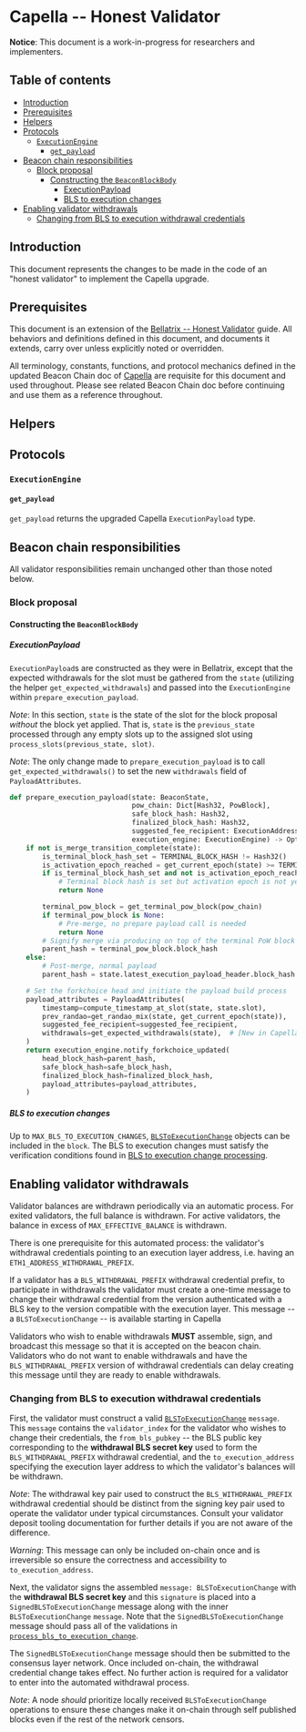# Capella -- Honest Validator

**Notice**: This document is a work-in-progress for researchers and implementers.

## Table of contents

<!-- TOC -->
<!-- START doctoc generated TOC please keep comment here to allow auto update -->
<!-- DON'T EDIT THIS SECTION, INSTEAD RE-RUN doctoc TO UPDATE -->

- [Introduction](#introduction)
- [Prerequisites](#prerequisites)
- [Helpers](#helpers)
- [Protocols](#protocols)
  - [`ExecutionEngine`](#executionengine)
    - [`get_payload`](#get_payload)
- [Beacon chain responsibilities](#beacon-chain-responsibilities)
  - [Block proposal](#block-proposal)
    - [Constructing the `BeaconBlockBody`](#constructing-the-beaconblockbody)
      - [ExecutionPayload](#executionpayload)
      - [BLS to execution changes](#bls-to-execution-changes)
- [Enabling validator withdrawals](#enabling-validator-withdrawals)
  - [Changing from BLS to execution withdrawal credentials](#changing-from-bls-to-execution-withdrawal-credentials)

<!-- END doctoc generated TOC please keep comment here to allow auto update -->
<!-- /TOC -->

## Introduction

This document represents the changes to be made in the code of an "honest validator" to implement the Capella upgrade.

## Prerequisites

This document is an extension of the [Bellatrix -- Honest Validator](../bellatrix/validator.md) guide.
All behaviors and definitions defined in this document, and documents it extends, carry over unless explicitly noted or overridden.

All terminology, constants, functions, and protocol mechanics defined in the updated Beacon Chain doc of [Capella](./beacon-chain.md) are requisite for this document and used throughout.
Please see related Beacon Chain doc before continuing and use them as a reference throughout.

## Helpers

## Protocols

### `ExecutionEngine`

#### `get_payload`

`get_payload` returns the upgraded Capella `ExecutionPayload` type.

## Beacon chain responsibilities

All validator responsibilities remain unchanged other than those noted below.

### Block proposal

#### Constructing the `BeaconBlockBody`

##### ExecutionPayload

`ExecutionPayload`s are constructed as they were in Bellatrix, except that the
expected withdrawals for the slot must be gathered from the `state` (utilizing the
helper `get_expected_withdrawals`) and passed into the `ExecutionEngine` within `prepare_execution_payload`.

*Note*: In this section, `state` is the state of the slot for the block proposal _without_ the block yet applied.
That is, `state` is the `previous_state` processed through any empty slots up to the assigned slot using `process_slots(previous_state, slot)`.

*Note*: The only change made to `prepare_execution_payload` is to call
`get_expected_withdrawals()` to set the new `withdrawals` field of `PayloadAttributes`.

```python
def prepare_execution_payload(state: BeaconState,
                              pow_chain: Dict[Hash32, PowBlock],
                              safe_block_hash: Hash32,
                              finalized_block_hash: Hash32,
                              suggested_fee_recipient: ExecutionAddress,
                              execution_engine: ExecutionEngine) -> Optional[PayloadId]:
    if not is_merge_transition_complete(state):
        is_terminal_block_hash_set = TERMINAL_BLOCK_HASH != Hash32()
        is_activation_epoch_reached = get_current_epoch(state) >= TERMINAL_BLOCK_HASH_ACTIVATION_EPOCH
        if is_terminal_block_hash_set and not is_activation_epoch_reached:
            # Terminal block hash is set but activation epoch is not yet reached, no prepare payload call is needed
            return None

        terminal_pow_block = get_terminal_pow_block(pow_chain)
        if terminal_pow_block is None:
            # Pre-merge, no prepare payload call is needed
            return None
        # Signify merge via producing on top of the terminal PoW block
        parent_hash = terminal_pow_block.block_hash
    else:
        # Post-merge, normal payload
        parent_hash = state.latest_execution_payload_header.block_hash

    # Set the forkchoice head and initiate the payload build process
    payload_attributes = PayloadAttributes(
        timestamp=compute_timestamp_at_slot(state, state.slot),
        prev_randao=get_randao_mix(state, get_current_epoch(state)),
        suggested_fee_recipient=suggested_fee_recipient,
        withdrawals=get_expected_withdrawals(state),  # [New in Capella]
    )
    return execution_engine.notify_forkchoice_updated(
        head_block_hash=parent_hash,
        safe_block_hash=safe_block_hash,
        finalized_block_hash=finalized_block_hash,
        payload_attributes=payload_attributes,
    )
```

##### BLS to execution changes

Up to `MAX_BLS_TO_EXECUTION_CHANGES`, [`BLSToExecutionChange`](./beacon-chain.md#blstoexecutionchange) objects can be included in the `block`. The BLS to execution changes must satisfy the verification conditions found in [BLS to execution change processing](./beacon-chain.md#new-process_bls_to_execution_change).

## Enabling validator withdrawals

Validator balances are withdrawn periodically via an automatic process. For exited validators, the full balance is withdrawn. For active validators, the balance in excess of `MAX_EFFECTIVE_BALANCE` is withdrawn.

There is one prerequisite for this automated process:
the validator's withdrawal credentials pointing to an execution layer address, i.e. having an `ETH1_ADDRESS_WITHDRAWAL_PREFIX`.

If a validator has a `BLS_WITHDRAWAL_PREFIX` withdrawal credential prefix, to participate in withdrawals the validator must 
create a one-time message to change their withdrawal credential from the version authenticated with a BLS key to the
version compatible with the execution layer. This message -- a `BLSToExecutionChange` -- is available starting in Capella

Validators who wish to enable withdrawals **MUST** assemble, sign, and broadcast this message so that it is accepted
on the beacon chain. Validators who do not want to enable withdrawals and have the `BLS_WITHDRAWAL_PREFIX` version of
withdrawal credentials can delay creating this message until they are ready to enable withdrawals.

### Changing from BLS to execution withdrawal credentials

First, the validator must construct a valid [`BLSToExecutionChange`](./beacon-chain.md#blstoexecutionchange) `message`.
This `message` contains the `validator_index` for the validator who wishes to change their credentials, the `from_bls_pubkey` -- the BLS public key corresponding to the **withdrawal BLS secret key** used to form the `BLS_WITHDRAWAL_PREFIX` withdrawal credential, and the `to_execution_address` specifying the execution layer address to which the validator's balances will be withdrawn.

*Note*: The withdrawal key pair used to construct the `BLS_WITHDRAWAL_PREFIX` withdrawal credential should be distinct from the signing key pair used to operate the validator under typical circumstances. Consult your validator deposit tooling documentation for further details if you are not aware of the difference.

*Warning*: This message can only be included on-chain once and is
irreversible so ensure the correctness and accessibility to `to_execution_address`.

Next, the validator signs the assembled `message: BLSToExecutionChange` with the **withdrawal BLS secret key** and this
`signature` is placed into a `SignedBLSToExecutionChange` message along with the inner `BLSToExecutionChange` `message`.
Note that the `SignedBLSToExecutionChange` message should pass all of the validations in [`process_bls_to_execution_change`](./beacon-chain.md#new-process_bls_to_execution_change).

The `SignedBLSToExecutionChange` message should then be submitted to the consensus layer network. Once included on-chain,
the withdrawal credential change takes effect. No further action is required for a validator to enter into the automated
withdrawal process.

*Note*: A node *should* prioritize locally received `BLSToExecutionChange` operations to ensure these changes make it on-chain
through self published blocks even if the rest of the network censors.
